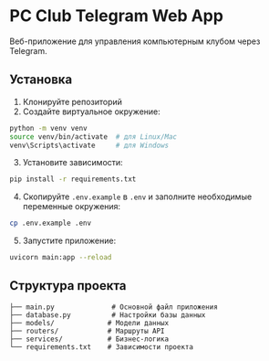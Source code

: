 # PC Club Telegram Web App

Веб-приложение для управления компьютерным клубом через Telegram.

## Установка

1. Клонируйте репозиторий
2. Создайте виртуальное окружение:
```bash
python -m venv venv
source venv/bin/activate  # для Linux/Mac
venv\Scripts\activate     # для Windows
```

3. Установите зависимости:
```bash
pip install -r requirements.txt
```

4. Скопируйте `.env.example` в `.env` и заполните необходимые переменные окружения:
```bash
cp .env.example .env
```

5. Запустите приложение:
```bash
uvicorn main:app --reload
```

## Структура проекта

```
├── main.py              # Основной файл приложения
├── database.py          # Настройки базы данных
├── models/             # Модели данных
├── routers/            # Маршруты API
├── services/           # Бизнес-логика
└── requirements.txt    # Зависимости проекта
``` 